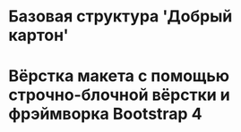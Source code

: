 # Базовая структура 'Добрый картон'
# Вёрстка макета с помощью строчно-блочной вёрстки и фрэймворка Bootstrap 4
